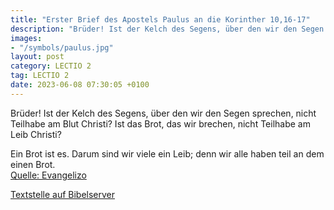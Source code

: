 ```yaml
---
title: "Erster Brief des Apostels Paulus an die Korinther 10,16-17"
description: "Brüder! Ist der Kelch des Segens, über den wir den Segen sprechen, nicht Teilhabe am Blut Christi? Ist das Brot, das wir brechen, nicht Teilhabe am Leib Christi? Ein Brot ist es. Darum sind wir viele ein Leib; denn wir alle haben teil an dem einen Brot....."
images:
- "/symbols/paulus.jpg"
layout: post
category: LECTIO 2
tag: LECTIO 2
date: 2023-06-08 07:30:05 +0100
---
```

<!--more-->Brüder! Ist der Kelch des Segens, über den wir den Segen sprechen, nicht Teilhabe am Blut Christi? Ist das Brot, das wir brechen, nicht Teilhabe am Leib Christi?
Ein Brot ist es. Darum sind wir viele ein Leib; denn wir alle haben teil an dem einen Brot.<br>
[Quelle: Evangelizo](https://evangeliumtagfuertag.org/DE/gospel)

[Textstelle auf Bibelserver](https://www.bibleserver.com/EU/1.Korinther10,16-17)
